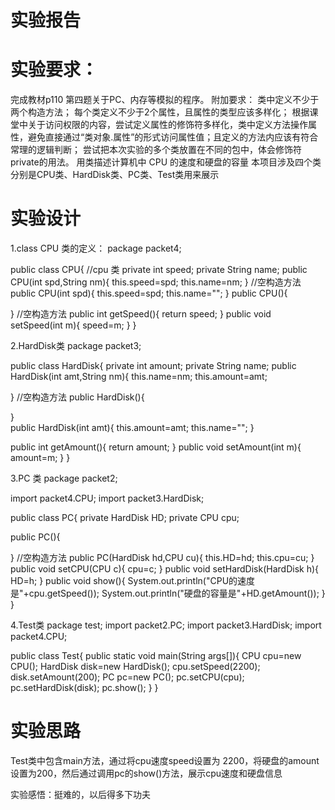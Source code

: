 # 实验报告

# 实验要求：
完成教材p110 第四题关于PC、内存等模拟的程序。
附加要求：
类中定义不少于两个构造方法；
每个类定义不少于2个属性，且属性的类型应该多样化；
根据课堂中关于访问权限的内容，尝试定义属性的修饰符多样化，类中定义方法操作属性，避免直接通过“类对象.属性”的形式访问属性值；且定义的方法内应该有符合常理的逻辑判断；
尝试把本次实验的多个类放置在不同的包中，体会修饰符private的用法。
用类描述计算机中 CPU 的速度和硬盘的容量
本项目涉及四个类分别是CPU类、HardDisk类、PC类、Test类用来展示
# 实验设计
1.class CPU
  类的定义：
package packet4;


public class CPU{  //cpu 类
private int speed;
private String name;
public CPU(int spd,String nm){
	this.speed=spd;
	this.name=nm;
}  //空构造方法
public CPU(int spd){
    	this.speed=spd;
    	this.name="";
    }
public CPU(){
	
}  //空构造方法
public int getSpeed(){
return speed;
}
public void setSpeed(int m){
speed=m;
}
}

2.HardDisk类
 package packet3;

public class HardDisk{
	private int amount;
	private String name;
public HardDisk(int amt,String nm){
	this.name=nm;
	this.amount=amt;
	
}  //空构造方法
public HardDisk(){
	
}  
public HardDisk(int amt){
    	this.amount=amt;
    	this.name="";
    }

public int getAmount(){
return amount;
}
public void setAmount(int m){
amount=m;
}
}

3.PC 类
package packet2;

import packet4.CPU;
import packet3.HardDisk;


public class PC{
	private HardDisk HD;
	private CPU cpu;

public PC(){
	
}  //空构造方法
public PC(HardDisk hd,CPU cu){
   	this.HD=hd;
   	this.cpu=cu;
   }
public void setCPU(CPU c){
cpu=c;
}
public void setHardDisk(HardDisk h){
HD=h;
}
public void show(){
System.out.println("CPU的速度是"+cpu.getSpeed());
System.out.println("硬盘的容量是"+HD.getAmount());
}
}

4.Test类
package test;
import packet2.PC;
import packet3.HardDisk;
import packet4.CPU;

 
public class Test{
public static void main(String args[]){
CPU cpu=new CPU();
HardDisk disk=new HardDisk();
cpu.setSpeed(2200);
disk.setAmount(200);
PC pc=new PC();
pc.setCPU(cpu);
pc.setHardDisk(disk);
pc.show();
}
}

# 实验思路
Test类中包含main方法，通过将cpu速度speed设置为 2200，将硬盘的amount设置为200，然后通过调用pc的show()方法，展示cpu速度和硬盘信息


实验感悟：挺难的，以后得多下功夫
